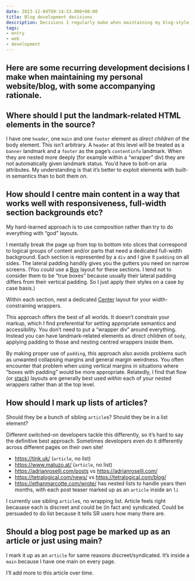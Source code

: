 ```yaml
---
date: 2023-12-04T09:14:53.000+00:00
title: Blog development decisions
description: Decisions I regularly make when maintaining my blog-style personal website
tags:
- entry
- web
- development
---
```

Here are some recurring development decisions I make when maintaining my personal website/blog, with some accompanying rationale.
---

## Where should I put the landmark-related HTML elements in the source?

I have one `header`, one `main` and one `footer` element as _direct children_ of the body element. This isn’t arbitrary. A `header` at this level will be treated as a `banner` landmark and a `footer` as the page’s `contentinfo` landmark. When they are nested more deeply (for example within a “wrapper” div) they are not automatically given landmark status. You’d have to bolt-on aria attributes. My understanding is that it’s better to exploit elements with built-in semantics than to bolt them on.

## How should I centre main content in a way that works well with responsiveness, full-width section backgrounds etc?

My hard-learned approach is to use composition rather than try to do everything with “god” layouts. 

I mentally break the page up from top to bottom into slices that correspond to logical groups of content and/or parts that need a dedicated full-width background. Each section is represented by a `div` and I give it `padding` on all sides. The lateral padding handily gives you the gutters you need on narrow screens. (You _could_ use a [Box](https://every-layout.dev/layouts/box/) layout for these sections. I tend not to consider them to be “true boxes” because usually their lateral padding differs from their vertical padding. So I just apply their styles on a case by case basis.)

Within each section, nest a dedicated [Center](https://every-layout.dev/layouts/center/) layout for your width-constraining wrappers.

This approach offers the best of all worlds. It doesn’t constrain your markup, which I find preferential for setting appropriate semantics and accessibility. You don’t need to put a “wrapper div” around everything. Instead you can have landmark-related elements as direct children of `body`, applying padding to those and nesting centred wrappers inside them.

By making proper use of `padding`, this approach also avoids problems such as unwanted collapsing margins and general margin weirdness. You often encounter that problem when using vertical margins in situations where “boxes with padding” would be more appropriate. Relatedly, I find that flow (or [stack](https://every-layout.dev/layouts/stack/)) layouts are generally best used _within_ each of your nested wrappers rather than at the top level.

## How should I mark up lists of articles?

Should they be a bunch of sibling `article`s? Should they be in a list element?

Different switched-on developers tackle this differently, so it’s hard to say the definitive best approach. Sometimes developers even do it differently across different pages on their own site!

- https://tink.uk/ (`article`, no list)
- https://www.matuzo.at/ (`article`, no list)
- https://adrianroselli.com/posts vs https://adrianroselli.com/
- https://tetralogical.com/news/ vs https://tetralogical.com/blog/
- https://ethanmarcotte.com/wrote/ has nested lists to handle years then months, with each post teaser marked up as an `article` inside an `li`

I currently use sibling `article`s, no wrapping list. Article feels right becauase each is discreet and could be (in fact are) syndicated. Could be persuaded to do list because it tells SR users how many there are. 

## Should a blog post page be marked up as an article or just using main?

I mark it up as an `article` for same reasons discreet/syndicated. It’s inside a `main` because I have one main on every page.



I’ll add more to this article over time.
